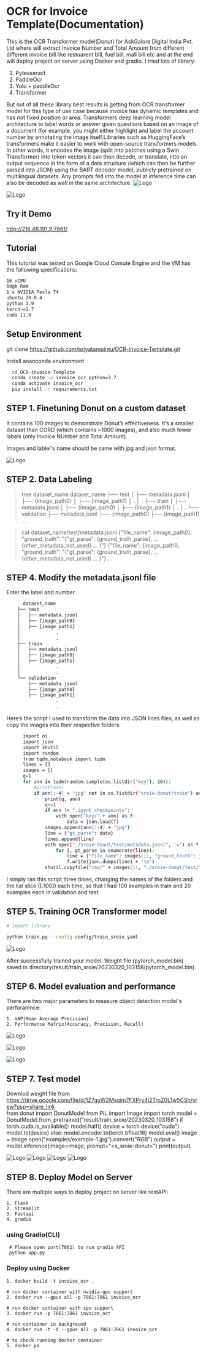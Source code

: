 # OCR for Invoice Template(Documentation)

This is the OCR Transformer model(Donut) for AskGalore Digital India Pvt. Ltd where will extract Invoice Number and Total Amount from different different invoice bill like restuarent bill, fuel bill, mall bill etc and at the end will deploy project on server using Docker and gradio.
I tried lots of library:
  1. Pytesseract
  2. PaddleOcr
  3. Yolo + paddleOcr
  4. Transformer

But out of all these library best results is getting from OCR transformer model for this type of use case because invoice has dynamic templates and has not fixed position or area. Transformers deep learning model architecture to label words or answer given questions based on an image of a document (for example, you might either highlight and label the account number by annotating the image itself.Libraries such as HuggingFace’s transformers make it easier to work with open-source transformers models. In other words, it encodes the image (split into patches using a Swin Transformer) into token vectors it can then decode, or translate, into an output sequence in the form of a data structure (which can then be further parsed into JSON) using the BART decoder model, publicly pretrained on multilingual datasets. Any prompts fed into the model at inference time can also be decoded as well in the same architecture.
![Logo](https://raw.githubusercontent.com/priyatampintu/OCR-invoice-Template/main/examples/archtitecture.jpg)

![Logo](https://raw.githubusercontent.com/priyatampintu/OCR-invoice-Template/main/examples/invoice_demo.jpg) 
## Try it Demo

http://216.48.191.9:7861/


## Tutorial

This tutorial was tested on Google Cloud Comute Engine and the VM has the following specifications:

```bash
16 vCPU
60gb Ram
1 x NVIDIA Tesla T4
ubuntu 20.0.4
python 3.9
torch>=1.7
cuda 11.0
```
## Setup Environment 
git clone https://github.com/priyatampintu/OCR-invoice-Template.git

Install ananconda environment
```bash
  cd OCR-invoice-Template
  conda create -n invoice_ocr python=3.7
  conda activate invoice_ocr
  pip install -r requirements.txt
```
## STEP 1. Finetuning Donut on a custom dataset

It contains 100 images  to demonstrate Donut’s effectiveness. It’s a smaller dataset than CORD (which contains ~1000 images), and also much fewer labels (only Invoice NUmber and Total Amount).

Images and lablel's name should be same with jpg and json format.

![Logo](https://raw.githubusercontent.com/priyatampintu/OCR-invoice-Template/main/examples/sample.jpg)

## STEP 2. Data Labeling

  > tree dataset_name
  dataset_name
  ├── test
  │   ├── metadata.jsonl
  │   ├── {image_path0}
  │   ├── {image_path1}
  │             .
  │             .
  ├── train
  │   ├── metadata.jsonl
  │   ├── {image_path0}
  │   ├── {image_path1}
  │             .
  │             .
  └── validation
      ├── metadata.jsonl
      ├── {image_path0}
      ├── {image_path1}
              .
              .

  > cat dataset_name/test/metadata.jsonl
  {"file_name": {image_path0}, "ground_truth": "{\"gt_parse\": {ground_truth_parse}, ... {other_metadata_not_used} ... }"}
  {"file_name": {image_path1}, "ground_truth": "{\"gt_parse\": {ground_truth_parse}, ... {other_metadata_not_used} ... }"}
     .
     .


## STEP 4. Modify the metadata.jsonl file

Enter the label and number.

```bash
      dataset_name
    ├── test
    │   ├── metadata.jsonl
    │   ├── {image_path0}
    │   ├── {image_path1}
    │             .
    │             .
    ├── train
    │   ├── metadata.jsonl
    │   ├── {image_path0}
    │   ├── {image_path1}
    │             .
    │             .
    └── validation
        ├── metadata.jsonl
        ├── {image_path0}
        ├── {image_path1}
                  .
                  .
```
Here’s the script I used to transform the data into JSON lines files, as well as copy the images into their respective folders:

```bash
      import os
      import json
      import shutil
      import random
      from tqdm.notebook import tqdm
      lines = []
      images = []
      q=1
      for ann in tqdm(random.sample(os.listdir("key"), 20)):
          #print(ann)
          if ann[:-4] + "jpg" not in os.listdir("sroie-donut/train") and ann[:-4] + "jpg" not in os.listdir("sroie-donut/validation"):
              print(q, ann)
              q+=1
              if ann != ".ipynb_checkpoints":
                  with open("key/" + ann) as f:
                      data = json.load(f)
              images.append(ann[:-4] + "jpg")
              line = {"gt_parse": data}
              lines.append(line)
              with open("./sroie-donut/test/metadata.jsonl", 'w') as f:
                  for i, gt_parse in enumerate(lines):
                      line = {"file_name": images[i], "ground_truth": json.dumps(gt_parse)}
                      f.write(json.dumps(line) + "\n")
              shutil.copyfile("img/" + images[i], "./sroie-donut/test/" + images[i])
```
I simply ran this script three times, changing the names of the folders and the list slice ([:100]) each time, so that I had 100 examples in train and 20 examples each in validation and test.

## STEP 5. Training OCR Transformer model

```bash
# import library

python train.py --config config/train_sroie.yaml
```

![Logo](https://raw.githubusercontent.com/priyatampintu/OCR-invoice-Template/main/examples/training_0cr.jpg)

After successfully trained your model. Weight file (pytorch_model.bin) saved in directory(result/train_sroie/20230320_103158/pytorch_model.bin).

## STEP 6. Model evaluation and performance
There are two major parameters to measure object detection model's perforamnce:

    1. mAP(Mean Average Precision)
    2. Performance Matrix(Accuracy, Precision, Recall)

![Logo](https://raw.githubusercontent.com/priyatampintu/image-clssification-shirtsandtshrts/master/examples/confusion_matrix.png)

![Logo](https://raw.githubusercontent.com/priyatampintu/image-clssification-shirtsandtshrts/master/examples/results.png)

![Logo](https://raw.githubusercontent.com/priyatampintu/image-clssification-shirtsandtshrts/master/examples/R_curve.png)

## STEP 7. Test model
Downlod weight file from https://drive.google.com/file/d/1Z7guW2Mxqim7FXPry4i2TroZ0L1w5CSh/view?usp=share_link    
    from donut import DonutModel
    from PIL import Image
    import torch
    model = DonutModel.from_pretrained("result/train_sroie/20230320_103158")
    if torch.cuda.is_available():
      model.half()
      device = torch.device("cuda")
      model.to(device)
    else:
      model.encoder.to(torch.bfloat16)
    model.eval()
    image = Image.open("examples/example-1.jpg").convert("RGB")
    output = model.inference(image=image, prompt="<s_sroie-donut>")
    print(output)

![Logo](https://raw.githubusercontent.com/priyatampintu/OCR-invoice-Template/main/examples/result1.jpg)
![Logo](https://raw.githubusercontent.com/priyatampintu/OCR-invoice-Template/main/examples/result2.jpg)
![Logo](https://raw.githubusercontent.com/priyatampintu/OCR-invoice-Template/main/examples/result3.jpg)
![Logo](https://raw.githubusercontent.com/priyatampintu/OCR-invoice-Template/main/examples/result4.jpg)

## STEP 8. Deploy Model on Server 

There are multiple ways to deploy project on server like restAPI:

    1. Flask
    2. Streamlit 
    3. Fastapi
    4. gradio

### using Gradio(CLI)

     # Please open port(7861) to run gradio API
     python app.py


### Deploy using Docker 

    1. docker build -t invoice_ocr .

    # run docker container with nvidia-gpu support
    2. docker run --gpus all -p 7861:7861 invoice_ocr
    
    # run docker container with cpu support
    3. docker run -p 7861:7861 invoice_ocr

    # run container in background
    4. docker run -t -d --gpus all -p 7861:7861 invoice_ocr

    # to check running docker container
    5. docker ps 
